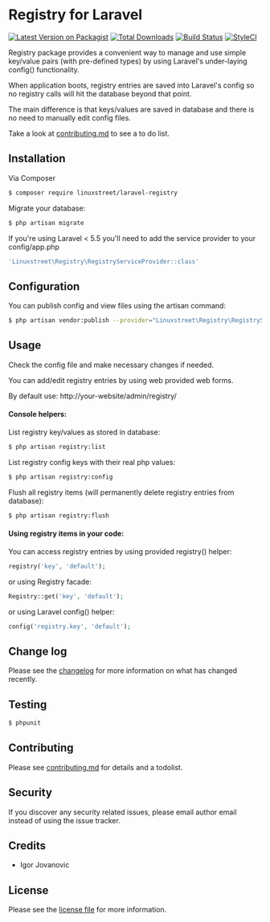 # Registry for Laravel

[![Latest Version on Packagist][ico-version]][link-packagist]
[![Total Downloads][ico-downloads]][link-downloads]
[![Build Status][ico-travis]][link-travis]
[![StyleCI][ico-styleci]][link-styleci]


Registry package provides a convenient way to manage and use simple key/value pairs (with pre-defined types) by using Laravel's under-laying config() functionality.

When application boots, registry entries are saved into Laravel's config so no registry calls will hit the database beyond that point.

The main difference is that keys/values are saved in database and there is no need to manually edit config files.
 
Take a look at [contributing.md](contributing.md) to see a to do list.

## Installation

Via Composer

``` bash
$ composer require linuxstreet/laravel-registry
```
Migrate your database:
```bash
$ php artisan migrate
```

If you're using Laravel < 5.5 you'll need to add the service provider to your config/app.php

``` bash
'Linuxstreet\Registry\RegistryServiceProvider::class'
```
## Configuration
You can publish config and view files using the artisan command:
```bash
$ php artisan vendor:publish --provider="Linuxstreet\Registry\RegistryServiceProvider"
```

## Usage
Check the config file and make necessary changes if needed.

You can add/edit registry entries by using web provided web forms. 

By default use: http://your-website/admin/registry/


#### Console helpers:
List registry key/values as stored in database:
```bash
$ php artisan registry:list
```

List registry config keys with their real php values:
```bash
$ php artisan registry:config
```

Flush all registry items (will permanently delete registry entries from database):
```bash
$ php artisan registry:flush
```

#### Using registry items in your code:

You can access registry entries by using provided registry() helper:
```php 
registry('key', 'default');
```
or using Registry facade:
```php
Registry::get('key', 'default');
```
or using Laravel config() helper:

```php
config('registry.key', 'default');
```

## Change log

Please see the [changelog](changelog.md) for more information on what has changed recently.

## Testing

``` bash
$ phpunit
```

## Contributing

Please see [contributing.md](contributing.md) for details and a todolist.

## Security

If you discover any security related issues, please email author email instead of using the issue tracker.

## Credits

- Igor Jovanovic

## License

Please see the [license file](license.md) for more information.

[ico-version]: https://img.shields.io/packagist/v/linuxstreet/registry.svg?style=flat-square
[ico-downloads]: https://img.shields.io/packagist/dt/linuxstreet/registry.svg?style=flat-square
[ico-travis]: https://img.shields.io/travis/linuxstreet/registry/master.svg?style=flat-square
[ico-styleci]: https://styleci.io/repos/12345678/shield

[link-packagist]: https://packagist.org/packages/linuxstreet/registry
[link-downloads]: https://packagist.org/packages/linuxstreet/registry
[link-travis]: https://travis-ci.org/linuxstreet/registry
[link-styleci]: https://styleci.io/repos/12345678
[link-author]: https://github.com/linuxstreet
